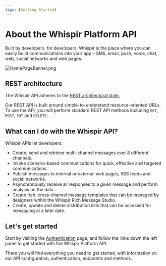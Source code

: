 ```yaml
---
tags: [Getting Started]
---
```


# About the Whispir Platform API

Built by developers, for developers, Whispir is the place where you can easily build communications into your app – SMS, email, push, voice, chat, web, social networks and web pages.

![HomePageBanner.png](https://stoplight.io/api/v1/projects/cHJqOjExMTU5Mw/images/bYivSZAAZco)

## REST architecture

The Whispir API adheres to the [REST architectural style.](https://en.wikipedia.org/wiki/Representational_state_transfer)

Our REST API is built around simple-to-understand resource-oriented URLs. To use the API, you will perform standard REST API methods including `GET`, `POST`, `PUT` and `DELETE`.

## What can I do with the Whispir API?

Whispir APIs let developers:

- Create, send and retrieve multi-channel messages over 8 different channels.
- Invoke scenario-based communications for quick, effective and targeted communications.
- Publish messages to internal or external web pages, RSS feeds and social networks.
- Asynchronously receive all responses to a given message and perform analysis on the data.
- Create rich, cross-channel message templates that can be managed by designers within the Whispir Rich Message Studio.
- Create, update and delete distribution lists that can be accessed for messaging at a later date.

## Let's get started

Start by visiting the [Authentication](./Authentication.md) page, and follow the links down the left panel to get started with the Whispir Platform API.

There you will find everything you need to get started, with information on our API configuration, authentication, endpoints and methods.
